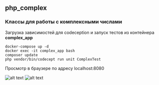 ## php_complex
### Классы для работы с комплексными числами

Загрузка зависимостей для codeception и запуск тестов из контейнера **complex_app**

```
docker-compose up -d
docker exec -it complex_app bash
composer update
php vendor/bin/codecept run unit ComplexTest
```
Просмотр в браузере по адресу localhost:8080

![alt text](screens/result.png "Пример вывода в браузере")
![alt text](screens/tests.png "Пример работы тестов")
